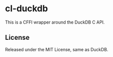 # cl-duckdb

This is a CFFI wrapper around the DuckDB C API.

## License

Released under the MIT License, same as DuckDB.

